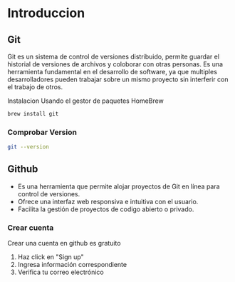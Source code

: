 # Introduccion
## Git
<!--IMagen git-->
Git es un sistema de control de versiones distribuido, permite guardar el historial de versiones de archivos y coloborar con otras personas. Es una herramienta fundamental en el desarrollo de software, 
ya que multiples desarrolladores pueden trabajar sobre un mismo proyecto sin interferir con el trabajo de otros.  
<!--Imagen control de versiones-->
Instalacion
Usando el gestor de paquetes HomeBrew

```bash
brew install git
```


### Comprobar Version
```bash
git --version
```

## Github
<!--Imagen Github-->
+ Es una herramienta que permite alojar proyectos de Git en línea para control de versiones.
+ Ofrece una interfaz web responsiva e intuitiva con el usuario.
+ Facilita la gestión de proyectos de codigo abierto o privado.

### Crear cuenta
Crear una cuenta en github es gratuito
1. Haz click en "Sign up"
2. Ingresa información correspondiente
3. Verifica tu correo  electrónico



